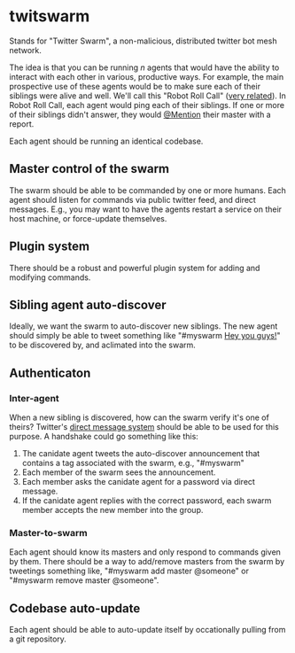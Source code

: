 # twitswarm
Stands for "Twitter Swarm", a non-malicious, distributed twitter bot mesh network.

The idea is that you can be running *n* agents that would have the ability to interact with each other in various, productive ways. For example, the main prospective use of these agents would be to make sure each of their siblings were alive and well. We'll call this "Robot Roll Call" ([very related](http://www.youtube.com/watch?v=wKvSfG_XYyU)). In Robot Roll Call, each agent would ping each of their siblings. If one or more of their siblings didn't answer, they would [@Mention](http://support.twitter.com/entries/14023-what-are-replies-and-mentions) their master with a report.

Each agent should be running an identical codebase.

## Master control of the swarm
The swarm should be able to be commanded by one or more humans. Each agent should listen for commands via public twitter feed, and direct messages. E.g., you may want to have the agents restart a service on their host machine, or force-update themselves.

## Plugin system
There should be a robust and powerful plugin system for adding and modifying commands.

## Sibling agent auto-discover
Ideally, we want the swarm to auto-discover new siblings. The new agent should simply be able to tweet something like "#myswarm [Hey you guys!](http://www.youtube.com/watch?v=mkB5-BHxKZI)" to be discovered by, and aclimated into the swarm.

## Authenticaton
### Inter-agent
When a new sibling is discovered, how can the swarm verify it's one of theirs? Twitter's [direct message system](http://support.twitter.com/entries/14606-what-is-a-direct-message-dm) should be able to be used for this purpose. A handshake could go something like this:
 1. The canidate agent tweets the auto-discover announcement that contains a tag associated with the swarm, e.g., "#myswarm"
 1. Each member of the swarm sees the announcement.
 1. Each member asks the canidate agent for a password via direct message.
 1. If the canidate agent replies with the correct password, each swarm member accepts the new member into the group.
### Master-to-swarm
Each agent should know its masters and only respond to commands given by them. There should be a way to add/remove masters from the swarm by tweetings something like, "#myswarm add master @someone" or "#myswarm remove master @someone".

## Codebase auto-update
Each agent should be able to auto-update itself by occationally pulling from a git repository.


